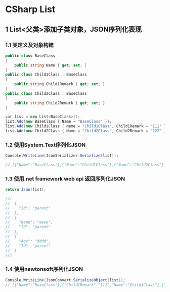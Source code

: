 # CSharp List

## 1 List<父类>添加子类对象，JSON序列化表现

### 1.1 类定义及对象构建

```c#
public class BaseClass
{
    public string Name { get; set; }
}
public class Child1Class : BaseClass
{
    public string Child1Remark { get; set; }
}
public class Child2Class : BaseClass
{
    public string Child2Remark { get; set; }
}

var list = new List<BaseClass>();
list.Add(new BaseClass { Name = "BaseClass" });
list.Add(new Child1Class { Name = "Child1Class", Child1Remark = "111" });
list.Add(new Child2Class { Name = "Child2Class", Child2Remark = "222" });
```

### 1.2 使用System.Text序列化JSON

```C#
Console.WriteLine(JsonSerializer.Serialize(list));

// [{"Name":"BaseClass"},{"Name":"Child1Class"},{"Name":"Child2Class"}]
```

### 1.3 使用.net framework web api 返回序列化JSON

```C#
return Json(list);

//[
//  {
//    "Id": "parent"
//  },
//  {
//    "Name": "eeee",
//    "Id": "parent"
//  },
//  {
//    "Age": "dddd",
//    "Id": "parent"
//  }
//]
```

### 1.4 使用newtonsoft序列化JSON

```C#
Console.WriteLine(JsonConvert.SerializeObject(list));
// [{"Name":"BaseClass"},{"Child1Remark":"111","Name":"Child1Class"},{"Child2Remark":"222","Name":"Child2Class"}]
```

